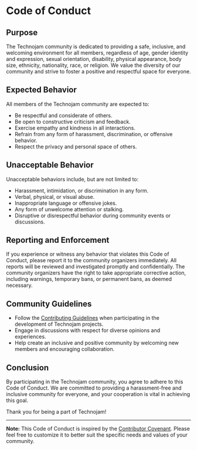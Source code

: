 # Code of Conduct

## Purpose

The Technojam community is dedicated to providing a safe, inclusive, and welcoming environment for all members, regardless of age, gender identity and expression, sexual orientation, disability, physical appearance, body size, ethnicity, nationality, race, or religion. We value the diversity of our community and strive to foster a positive and respectful space for everyone.

## Expected Behavior

All members of the Technojam community are expected to:

- Be respectful and considerate of others.
- Be open to constructive criticism and feedback.
- Exercise empathy and kindness in all interactions.
- Refrain from any form of harassment, discrimination, or offensive behavior.
- Respect the privacy and personal space of others.

## Unacceptable Behavior

Unacceptable behaviors include, but are not limited to:

- Harassment, intimidation, or discrimination in any form.
- Verbal, physical, or visual abuse.
- Inappropriate language or offensive jokes.
- Any form of unwelcome attention or stalking.
- Disruptive or disrespectful behavior during community events or discussions.

## Reporting and Enforcement

If you experience or witness any behavior that violates this Code of Conduct, please report it to the community organizers immediately. All reports will be reviewed and investigated promptly and confidentially. The community organizers have the right to take appropriate corrective action, including warnings, temporary bans, or permanent bans, as deemed necessary.

## Community Guidelines

- Follow the [Contributing Guidelines](CONTRIBUTING.md) when participating in the development of Technojam projects.
- Engage in discussions with respect for diverse opinions and experiences.
- Help create an inclusive and positive community by welcoming new members and encouraging collaboration.

## Conclusion

By participating in the Technojam community, you agree to adhere to this Code of Conduct. We are committed to providing a harassment-free and inclusive community for everyone, and your cooperation is vital in achieving this goal.

Thank you for being a part of Technojam!

---

**Note:** This Code of Conduct is inspired by the [Contributor Covenant](https://www.contributor-covenant.org/version/2/0/code_of_conduct.html). Please feel free to customize it to better suit the specific needs and values of your community.
